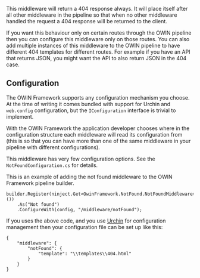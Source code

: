 This middleware will return a 404 response always. It will place itself after all other 
middleware in the pipeline so that when no other middleware handled the request a 404
response will be returned to the client.

If you want this behaviour only on certain routes through the OWIN pipeline then you can
configure this middleware only on those routes. You can also add multiple instances
of this middleware to the OWIN pipeline to have different 404 templates for different
routes. For example if you have an API that returns JSON, you might want the API to also
return JSON in the 404 case.

## Configuration

The OWIN Framework supports any configuration mechanism you choose. At the time of writing 
it comes bundled with support for Urchin and `web.config` configuration, but the 
`IConfiguration` interface is trivial to implement.

With the OWIN Framework the application developer chooses where in the configuration structure
each middleware will read its configuration from (this is so that you can have more than one
of the same middleware in your pipeline with different configurations).

This middleware has very few configuration options. See the `NotFoundConfiguration.cs`
for details.

This is an example of adding the not found middleware to the OWIN Framework pipeline builder.

```
builder.Register(ninject.Get<OwinFramework.NotFound.NotFoundMiddleware>())
    .As("Not found")
    .ConfigureWith(config, "/middleware/notFound");
```

If you uses the above code, and you use [Urchin](https://github.com/Bikeman868/Urchin) for 
configuration management then your configuration file can be set up like this:

```
{
    "middleware": {
        "notFound": {
            "template": "\\templates\\404.html"
        }
    }
}

```

